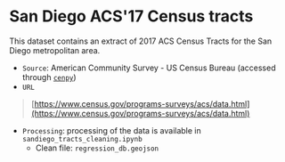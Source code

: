 # San Diego ACS'17 Census tracts

This dataset contains an extract of 2017 ACS Census Tracts for the San Diego metropolitan area.

- `Source`: American Community Survey - US Census Bureau (accessed through [`cenpy`](https://cenpy-devs.github.io/cenpy/))
- `URL`

> [https://www.census.gov/programs-surveys/acs/data.html](https://www.census.gov/programs-surveys/acs/data.html)

- `Processing`: processing of the data is available in `sandiego_tracts_cleaning.ipynb`
    - Clean file: `regression_db.geojson`
